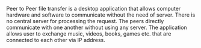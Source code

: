 Peer to Peer file transfer is a desktop application that allows computer hardware and software to communicate without the need of server. There is no central server for processing the request. The peers directly communicate with one another without using any server. The application allows user to exchange music, videos, books, games etc. that are connected to each other via IP address.
